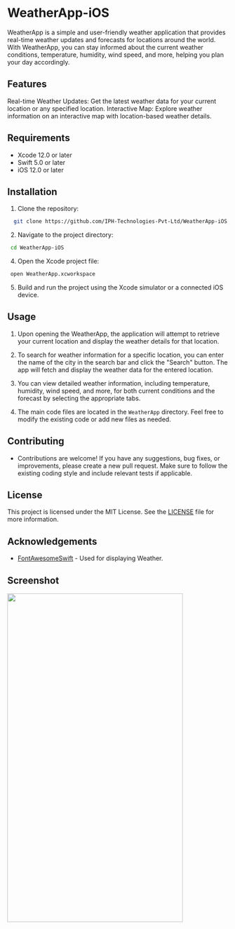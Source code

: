 # WeatherApp-iOS
 WeatherApp is a simple and user-friendly weather application that provides real-time weather updates and forecasts for locations around the world. With WeatherApp, you can stay informed about the current weather conditions, temperature, humidity, wind speed, and more, helping you plan your day accordingly.

## Features
 Real-time Weather Updates: Get the latest weather data for your current location or any specified location.
 Interactive Map: Explore weather information on an interactive map with location-based weather details.

## Requirements
- Xcode 12.0 or later
- Swift 5.0 or later
- iOS 12.0 or later

## Installation
1. Clone the repository:
```bash
  git clone https://github.com/IPH-Technologies-Pvt-Ltd/WeatherApp-iOS
```

2. Navigate to the project directory:
 ```bash
  cd WeatherApp-iOS
  ```

4. Open the Xcode project file:
 ```bash 
  open WeatherApp.xcworkspace
```
5. Build and run the project using the Xcode simulator or a connected iOS device.


## Usage
1. Upon opening the WeatherApp, the application will attempt to retrieve your current location and display the weather details for that location.

2. To search for weather information for a specific location, you can enter the name of the city in the search bar and click the "Search" button. The app will fetch and display the weather data 
for the entered location.

3. You can view detailed weather information, including temperature, humidity, wind speed, and more, for both current conditions and the forecast by selecting the appropriate tabs.

4. The main code files are located in the `WeatherApp` directory. Feel free to modify the existing code or add new files as needed.

## Contributing
- Contributions are welcome! If you have any suggestions, bug fixes, or improvements, please create a new pull request. Make sure to follow the existing coding style and include relevant tests if applicable.

## License
This project is licensed under the MIT License. See the [LICENSE](LICENSE) file for more information.

## Acknowledgements
- [FontAwesomeSwift](https://github.com/thii/FontAwesome.swift)  - Used for displaying Weather.

## Screenshot
<img src= "simulator-screen-recording-iphone-14-pro-2023-07-24-at-104920_e8D1oC6g.gif"
     width="400" 
     height="750"/>

